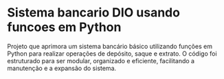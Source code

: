 # Sistema bancario DIO usando funcoes em Python 

Projeto que aprimora um sistema bancário básico utilizando funções em Python para realizar operações de depósito,
saque e extrato. O código foi estruturado para ser modular, organizado e eficiente, facilitando a manutenção e a expansão do sistema.
